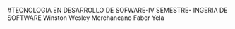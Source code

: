 #TECNOLOGIA  EN DESARROLLO DE SOFWARE-IV SEMESTRE- INGERIA DE SOFTWARE
Winston Wesley Merchancano
Faber Yela
